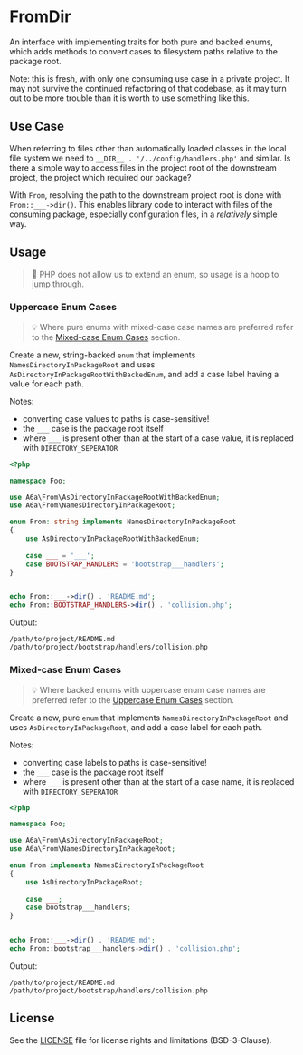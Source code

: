 # FromDir
An interface with implementing traits for both pure and backed enums, which adds methods to convert cases to filesystem
paths relative to the package root.

Note: this is fresh, with only one consuming use case in a private project. It may not survive the continued refactoring 
of that codebase, as it may turn out to be more trouble than it is worth to use something like this.

## Use Case
When referring to files other than automatically loaded classes in the local file system we need to 
`__DIR__ . '/../config/handlers.php'` and similar. Is there a simple way to access files in the project root of the 
downstream project, the project which required our package? 

With `From`, resolving the path to the downstream project root is done with `From::___->dir()`. This enables library 
code to interact with files of the consuming package, especially configuration files, in a _relatively_ simple way.

## Usage
>🎪 PHP does not allow us to extend an enum, so usage is a hoop to jump through.

### Uppercase Enum Cases
> 💡 Where pure enums with mixed-case case names are preferred refer to the 
> [Mixed-case Enum Cases](#mixed-case-enum-cases) section.

Create a new, string-backed `enum` that implements `NamesDirectoryInPackageRoot` and uses
`AsDirectoryInPackageRootWithBackedEnum`, and add a case label having a value for each path.

Notes:
- converting case values to paths is case-sensitive!
- the `___` case is the package root itself
- where `___` is present other than at the start of a case value, it is replaced with `DIRECTORY_SEPERATOR`

```php
<?php

namespace Foo;

use A6a\From\AsDirectoryInPackageRootWithBackedEnum;
use A6a\From\NamesDirectoryInPackageRoot;

enum From: string implements NamesDirectoryInPackageRoot
{
    use AsDirectoryInPackageRootWithBackedEnum;
    
    case ___ = '___';
    case BOOTSTRAP_HANDLERS = 'bootstrap___handlers';
}


echo From::___->dir() . 'README.md';
echo From::BOOTSTRAP_HANDLERS->dir() . 'collision.php';
```

Output:
```
/path/to/project/README.md
/path/to/project/bootstrap/handlers/collision.php
```

### Mixed-case Enum Cases
> 💡 Where backed enums with uppercase enum case names are preferred refer to the 
> [Uppercase Enum Cases](#uppercase-enum-cases) section.

Create a new, pure `enum` that implements `NamesDirectoryInPackageRoot` and uses `AsDirectoryInPackageRoot`, and add a case
label for each path.

Notes:
- converting case labels to paths is case-sensitive!
- the `___` case is the package root itself
- where `___` is present other than at the start of a case name, it is replaced with `DIRECTORY_SEPERATOR`

```php
<?php

namespace Foo;

use A6a\From\AsDirectoryInPackageRoot;
use A6a\From\NamesDirectoryInPackageRoot;

enum From implements NamesDirectoryInPackageRoot
{
    use AsDirectoryInPackageRoot;
    
    case ___;
    case bootstrap___handlers;
}


echo From::___->dir() . 'README.md';
echo From::bootstrap___handlers->dir() . 'collision.php';
```

Output:
```
/path/to/project/README.md
/path/to/project/bootstrap/handlers/collision.php
```

## License
See the [LICENSE](LICENSE) file for license rights and limitations (BSD-3-Clause).
